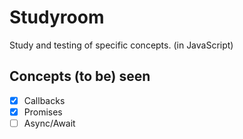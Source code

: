 # Studyroom

Study and testing of specific concepts.
(in JavaScript)

## Concepts (to be) seen

-   [x] Callbacks
-   [x] Promises
-   [ ] Async/Await
